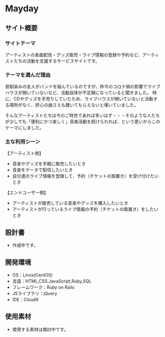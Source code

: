 # Mayday

## サイト概要
### サイトテーマ
アーティストの楽曲配信・グッズ販売・ライブ情報の登録や予約など、アーティストたちの活動を支援するサービスサイトです。

### テーマを選んだ理由
昔馴染みの友人がバンドを組んでいるのですが、昨今のコロナ禍の影響でライブハウスが開いていないなど、活動自体が不定期になっていると聞きました。
特に、CDやグッズを手売りしていたため、ライブハウスが開いていないと活動する場所がなく、肝心の曲さえも聴いてもらえないと嘆いていました。

そんなアーティストたちは今のご時世であれば多いはず・・・そのような人たちが少しでも「便利にかつ楽しく」音楽活動を続けられれば、という思いからこのテーマにしました。

### 主な利用シーン
【アーティスト側】
- 音楽やグッズを手軽に販売したいとき
- 音楽をデータで配信したいとき
- 自分達のライブ情報を登録して、予約（チケットの取置き）を受け付けたいとき

【エンドユーザー側】
- アーティストが販売している音楽やグッズを購入したいとき
- アーティストが行っているライブ情報の予約（チケットの取置き）をしたいとき

## 設計書
- 作成中です。

## 開発環境
- OS：Linux(CentOS)
- 言語：HTML,CSS,JavaScript,Ruby,SQL
- フレームワーク：Ruby on Rails
- JSライブラリ：jQuery
- IDE：Cloud9

## 使用素材
- 使用する素材は検討中です。


